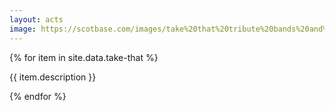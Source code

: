 ```yaml
---
layout: acts
image: https://scotbase.com/images/take%20that%20tribute%20bands%20and%20shows.jpg?crc=4233811106
---
```


<div class="row mt-4 mb-4">
  {% for item in site.data.take-that %}
    <div class="col-md-4 mb-5">
      <div class="card border-0 shadow h-100">
        <a href="/acts/{{ item.title | slugify }}">
          <img class="card-img-top" src="{{ item.image_src }}" alt="" />
        </a>
         <div class="card-body">
          <p class="card-text">{{ item.description }}</p>
        </div>
      </div>
    </div>
  {% endfor %}
</div>
